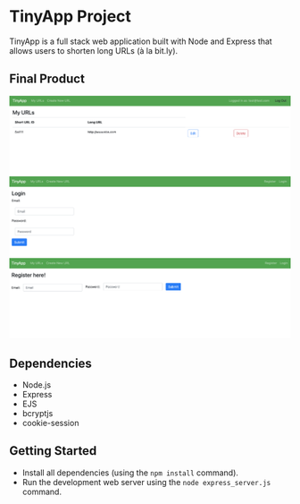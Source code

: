 # TinyApp Project

TinyApp is a full stack web application built with Node and Express that allows users to shorten long URLs (à la bit.ly).

## Final Product

!["screenshot of URLs page"](https://github.com/bilal-of/tinyapp/blob/master/docs/My%20URLS.png)
!["screenshot of Login page"](https://github.com/bilal-of/tinyapp/blob/master/docs/Login%20Page.png) 
!["screenshot of Registration page"](https://github.com/bilal-of/tinyapp/blob/master/docs/Registration%20Page.png)

## Dependencies

- Node.js
- Express
- EJS
- bcryptjs
- cookie-session

## Getting Started

- Install all dependencies (using the `npm install` command).
- Run the development web server using the `node express_server.js` command.